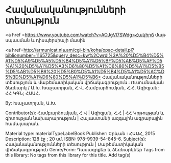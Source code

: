 # Հավանականությունների տեսություն

<a href =https://www.youtube.com/watch?v=AOJgVl7SWdg>Հակիրճ մաթ սպասման և դիսպերսիայի մասին</a>


<a href=http://armunicat.nla.am/cgi-bin/koha/opac-detail.pl?biblionumber=1165725&query_desc=kw%2Cwrdl%3A%20%D5%B4%D5%A1%D5%A9%D5%A5%D5%B4%D5%A1%D5%BF%D5%AB%D5%AF%D5%A1%20%D5%A1%D5%A3%D6%80%D5%A1%D6%80%D5%A1%D5%B5%D5%AB%D5%B6%20%D5%B0%D5%A1%D5%B4%D5%A1%D5%AC%D5%BD%D5%A1%D6%80%D5%A1%D5%B6> Հավանականությունների տեսություն և մաթեմատիկական վիճակագրություն : Ուսումնական ձեռնարկ / Ա.Խ. Խաչատրյան, Հ.Վ. Համբարձումյան, Հ.Հ. Ազիզյան; ՀՀ ԿԳՆ; ՀԱԱՀ.

By: Խաչատրյան, Ա.Խ.

Contributor(s): Համբարձումյան, Հ.Վ | Ազիզյան, Հ.Հ | ՀՀ Կրթության և գիտության նախարարություն | Հայաստանի ազգային ագրարային համալսարան.

Material type: materialTypeLabelBook Publisher: Երևան : ՀԱԱՀ, 2015 Description: 128 էջ ; 20 սմ. ISBN: 978-9939-54-845-6. Subject(s): Հավանականությունների տեսություն | Մաթեմատիկական վիճակագրություն Genre/Form: Դասագրքեր և ձեռնարկներ Tags from this library: No tags from this library for this title. Add tag(s)
</a>
